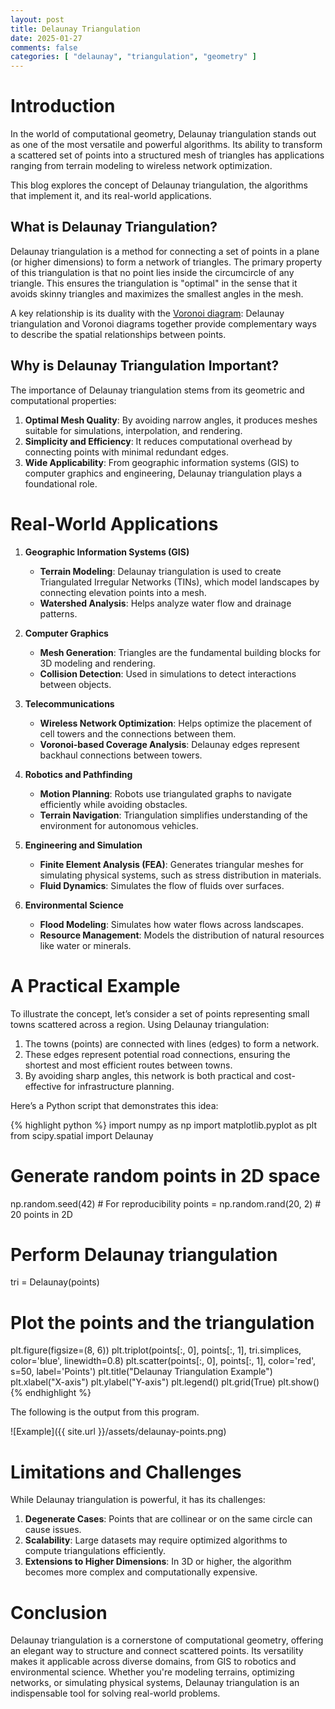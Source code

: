 ```yaml
---
layout: post
title: Delaunay Triangulation
date: 2025-01-27
comments: false
categories: [ "delaunay", "triangulation", "geometry" ]
---
```


# Introduction

In the world of computational geometry, Delaunay triangulation stands out as one of the most versatile and powerful 
algorithms. Its ability to transform a scattered set of points into a structured mesh of triangles has applications 
ranging from terrain modeling to wireless network optimization. 

This blog explores the concept of Delaunay triangulation, the algorithms that implement it, and its real-world 
applications.

## What is Delaunay Triangulation?

Delaunay triangulation is a method for connecting a set of points in a plane (or higher dimensions) to form a network 
of triangles. The primary property of this triangulation is that no point lies inside the circumcircle of any triangle. 
This ensures the triangulation is "optimal" in the sense that it avoids skinny triangles and maximizes the smallest 
angles in the mesh.

A key relationship is its duality with the [Voronoi diagram](https://en.wikipedia.org/wiki/Voronoi_diagram): Delaunay 
triangulation and Voronoi diagrams together provide complementary ways to describe the spatial relationships between 
points.

## Why is Delaunay Triangulation Important?

The importance of Delaunay triangulation stems from its geometric and computational properties:

1. **Optimal Mesh Quality**: By avoiding narrow angles, it produces meshes suitable for simulations, interpolation, and rendering.
2. **Simplicity and Efficiency**: It reduces computational overhead by connecting points with minimal redundant edges.
3. **Wide Applicability**: From geographic information systems (GIS) to computer graphics and engineering, Delaunay triangulation plays a foundational role.

# Real-World Applications

1. **Geographic Information Systems (GIS)**
   * **Terrain Modeling**: Delaunay triangulation is used to create Triangulated Irregular Networks (TINs), which model landscapes by connecting elevation points into a mesh.
   * **Watershed Analysis**: Helps analyze water flow and drainage patterns.

2. **Computer Graphics**
   * **Mesh Generation**: Triangles are the fundamental building blocks for 3D modeling and rendering.
   * **Collision Detection**: Used in simulations to detect interactions between objects.

3. **Telecommunications**
   * **Wireless Network Optimization**: Helps optimize the placement of cell towers and the connections between them.
   * **Voronoi-based Coverage Analysis**: Delaunay edges represent backhaul connections between towers.

4. **Robotics and Pathfinding**
   * **Motion Planning**: Robots use triangulated graphs to navigate efficiently while avoiding obstacles.
   * **Terrain Navigation**: Triangulation simplifies understanding of the environment for autonomous vehicles.

5. **Engineering and Simulation**
   * **Finite Element Analysis (FEA)**: Generates triangular meshes for simulating physical systems, such as stress distribution in materials.
   * **Fluid Dynamics**: Simulates the flow of fluids over surfaces.

6. **Environmental Science**
   * **Flood Modeling**: Simulates how water flows across landscapes.
   * **Resource Management**: Models the distribution of natural resources like water or minerals.

# A Practical Example

To illustrate the concept, let’s consider a set of points representing small towns scattered across a region. Using 
Delaunay triangulation:

1. The towns (points) are connected with lines (edges) to form a network.
2. These edges represent potential road connections, ensuring the shortest and most efficient routes between towns.
3. By avoiding sharp angles, this network is both practical and cost-effective for infrastructure planning.

Here’s a Python script that demonstrates this idea:

{% highlight python %}
import numpy as np
import matplotlib.pyplot as plt
from scipy.spatial import Delaunay

# Generate random points in 2D space
np.random.seed(42)  # For reproducibility
points = np.random.rand(20, 2)  # 20 points in 2D

# Perform Delaunay triangulation
tri = Delaunay(points)

# Plot the points and the triangulation
plt.figure(figsize=(8, 6))
plt.triplot(points[:, 0], points[:, 1], tri.simplices, color='blue', linewidth=0.8)
plt.scatter(points[:, 0], points[:, 1], color='red', s=50, label='Points')
plt.title("Delaunay Triangulation Example")
plt.xlabel("X-axis")
plt.ylabel("Y-axis")
plt.legend()
plt.grid(True)
plt.show()
{% endhighlight %}

The following is the output from this program.

![Example]({{ site.url }}/assets/delaunay-points.png)

# Limitations and Challenges

While Delaunay triangulation is powerful, it has its challenges:

1. **Degenerate Cases**: Points that are collinear or on the same circle can cause issues.
2. **Scalability**: Large datasets may require optimized algorithms to compute triangulations efficiently.
3. **Extensions to Higher Dimensions**: In 3D or higher, the algorithm becomes more complex and computationally expensive.

# Conclusion

Delaunay triangulation is a cornerstone of computational geometry, offering an elegant way to structure and connect 
scattered points. Its versatility makes it applicable across diverse domains, from GIS to robotics and environmental 
science. Whether you're modeling terrains, optimizing networks, or simulating physical systems, Delaunay triangulation 
is an indispensable tool for solving real-world problems.